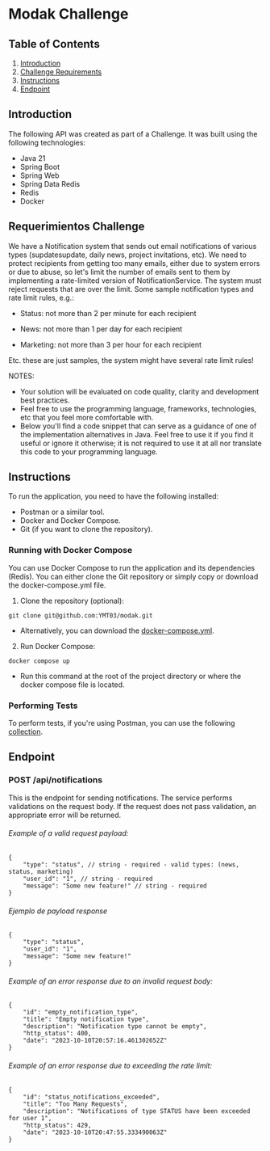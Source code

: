 # Modak Challenge


## Table of Contents
1. [Introduction](#Introduction)
2. [Challenge Requirements](#challenge-requirements)
3. [Instructions](#instructions)
4. [Endpoint](#endpoint)




## Introduction


The following API was created as part of a Challenge. It was built using the following technologies:
- Java 21
- Spring Boot
- Spring Web
- Spring Data Redis
- Redis
- Docker



## Requerimientos Challenge
We have a Notification system that sends out email notifications of various types (supdatesupdate, daily news, project invitations, etc). We need to protect recipients from getting too many emails, either due to system errors or due to abuse, so let's limit the number of emails sent to them by implementing a rate-limited version of NotificationService.
The system must reject requests that are over the limit.
Some sample notification types and rate limit rules, e.g.:

- Status: not more than 2 per minute for each recipient

- News: not more than 1 per day for each recipient

- Marketing: not more than 3 per hour for each recipient

Etc. these are just samples, the system might have several rate limit rules!

NOTES:

- Your solution will be evaluated on code quality, clarity and development best practices.
- Feel free to use the programming language, frameworks, technologies, etc that you feel more comfortable with.
- Below you'll find a code snippet that can serve as a guidance of one of the implementation alternatives in Java. Feel free to use it if you find it useful or ignore it otherwise; it is not required to use it at all nor translate this code to your programming language.





## Instructions
To run the application, you need to have the following installed:
- Postman or a similar tool.
- Docker and Docker Compose.
- Git (if you want to clone the repository).




### Running with Docker Compose


You can use Docker Compose to run the application and its dependencies (Redis). You can either clone the Git repository or simply copy or download the docker-compose.yml file.


1. Clone the repository (optional):


```
git clone git@github.com:YMT03/modak.git
```
* Alternatively, you can download the [docker-compose.yml](https://github.com/YMT03/modak/blob/master/docker-compose.yml).
2. Run Docker Compose:
```
docker compose up
```
* Run this command at the root of the project directory or where the docker compose file is located.


### Performing Tests
To perform tests, if you're using Postman, you can use the following [collection](https://github.com/YMT03/modak/blob/master/src/main/resources/postman/modak.postman_collection).


## Endpoint


### POST /api/notifications


This is the endpoint for sending notifications. 
The service performs validations on the request body. If the request does not pass validation, an appropriate error will be returned.
###### Example of a valid request payload:

```
{
    "type": "status", // string - required - valid types: (news, status, marketing)
    "user_id": "1", // string - required
    "message": "Some new feature!" // string - required
}
```


###### Ejemplo de payload response
```
{
    "type": "status",
    "user_id": "1",
    "message": "Some new feature!"
}
```


###### Example of an error response due to an invalid request body:
```
{
    "id": "empty_notification_type",
    "title": "Empty notification type",
    "description": "Notification type cannot be empty",
    "http_status": 400,
    "date": "2023-10-10T20:57:16.461302652Z"
}
```


###### Example of an error response due to exceeding the rate limit:

```
{
    "id": "status_notifications_exceeded",
    "title": "Too Many Requests",
    "description": "Notifications of type STATUS have been exceeded for user 1",
    "http_status": 429,
    "date": "2023-10-10T20:47:55.333490063Z"
}
```






